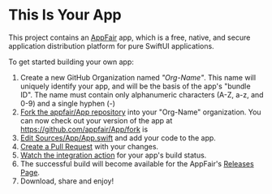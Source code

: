 # This Is Your App

This project contains an [AppFair](https://www.appfair.net) app,
which is a free, native, and secure application distribution platform
for pure SwiftUI applications. 

To get started building your own app:

1. Create a new GitHub Organization named *"Org-Name"*. This name will uniquely identify your app, and will be the basis of the app's "bundle ID". The name must contain only alphanumeric characters (A-Z, a-z, and 0-9) and a single hyphen (-)
2. [Fork the appfair/App repository](https://github.com/appfair/App/fork) into your "Org-Name" organization. You can now check out your version of the app at https://github.com/appfair/App/fork is
3. [Edit Sources/App/App.swift](../../edit/main/Sources/App/App.swift) and add your code to the app.                                      
4. [Create a Pull Request](../../compare) with your changes.
5. [Watch the integration action](https://github.com/appfair/App/actions) for your app's build status.                                    
6. The successful build will become available for the AppFair's [Releases Page](https://github.com/appfair/App/releases).
7. Download, share and enjoy!




